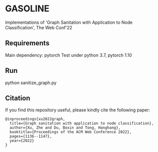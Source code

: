 # GASOLINE
Implementations of 'Graph Sanitation with Application to Node Classification', The Web Conf'22

## Requirements
Main dependency: pytorch
Test under python 3.7, pytorch 1.10

## Run
python sanitize_graph.py

## Citation
If you find this repository useful, please kindly cite the following paper:

```
@inproceedings{xu2022graph,
  title={Graph sanitation with application to node classification},
  author={Xu, Zhe and Du, Boxin and Tong, Hanghang},
  booktitle={Proceedings of the ACM Web Conference 2022},
  pages={1136--1147},
  year={2022}
}
```
